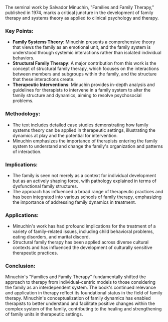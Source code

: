 The seminal work by Salvador Minuchin, "Families and Family Therapy," published in 1974, marks a critical juncture in the development of family therapy and systems theory as applied to clinical psychology and therapy.

### Key Points:
- **Family Systems Theory**: Minuchin presents a comprehensive theory that views the family as an emotional unit, and the family system is understood through systemic interactions rather than isolated individual behaviors.
- **Structural Family Therapy**: A major contribution from this work is the concept of structural family therapy, which focuses on the interactions between members and subgroups within the family, and the structure that these interactions create.
- **Therapeutic Interventions**: Minuchin provides in-depth analysis and guidelines for therapists to intervene in a family system to alter the family structure and dynamics, aiming to resolve psychosocial problems.

### Methodology:
- The text includes detailed case studies demonstrating how family systems theory can be applied in therapeutic settings, illustrating the dynamics at play and the potential for intervention.
- Minuchin emphasizes the importance of therapists entering the family system to understand and change the family's organization and patterns of interaction.

### Implications:
- The family is seen not merely as a context for individual development but as an actively shaping force, with pathology explained in terms of dysfunctional family structures.
- The approach has influenced a broad range of therapeutic practices and has been integrated into various schools of family therapy, emphasizing the importance of addressing family dynamics in treatment.

### Applications:
- Minuchin's work has had profound implications for the treatment of a variety of family-related issues, including child behavioral problems, eating disorders, and marital discord.
- Structural family therapy has been applied across diverse cultural contexts and has influenced the development of culturally sensitive therapeutic practices.

### Conclusion:
Minuchin's "Families and Family Therapy" fundamentally shifted the approach to therapy from individual-centric models to those considering the family as an interdependent system. The book's continued relevance and application in therapy reflect its foundational status in the field of family therapy. Minuchin's conceptualization of family dynamics has enabled therapists to better understand and facilitate positive changes within the complex system of the family, contributing to the healing and strengthening of family units in therapeutic settings.